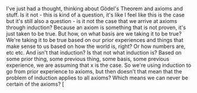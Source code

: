 ﻿I've just had a thought, thinking about Gödel's Theorem and axioms and stuff.
Is it not - this is kind of a question, it's like I feel like this is the case but it's
still also a question - is it not the case that we arrive at axioms through induction?
Because an axiom is something that is not proven, it's just taken to be true.
But how, on what basis are we taking it to be true?
We're taking it to be true based on our prior experiences and things that make sense to
us based on how the world is, right?
Or how numbers are, etc etc.
And isn't that induction?
Is that not what induction is?
Based on some prior thing, some previous thing, some basis, some previous experience, we are
assuming that x is the case.
So we're using induction to go from prior experience to axioms, but then doesn't that
mean that the problem of induction applies to all axioms?
Which means we can never be certain of the axioms?
[
